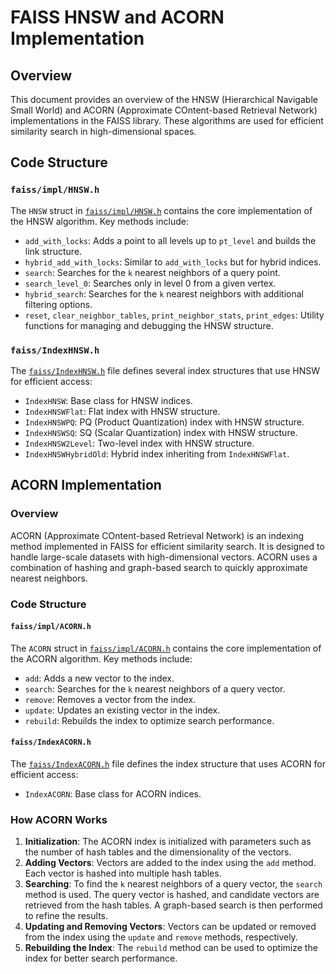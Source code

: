# FAISS HNSW and ACORN Implementation

## Overview

This document provides an overview of the HNSW (Hierarchical Navigable Small World) and ACORN (Approximate COntent-based Retrieval Network) implementations in the FAISS library. These algorithms are used for efficient similarity search in high-dimensional spaces.

## Code Structure

### `faiss/impl/HNSW.h`

The `HNSW` struct in [`faiss/impl/HNSW.h`](faiss/impl/HNSW.h) contains the core implementation of the HNSW algorithm. Key methods include:

- `add_with_locks`: Adds a point to all levels up to `pt_level` and builds the link structure.
- `hybrid_add_with_locks`: Similar to `add_with_locks` but for hybrid indices.
- `search`: Searches for the `k` nearest neighbors of a query point.
- `search_level_0`: Searches only in level 0 from a given vertex.
- `hybrid_search`: Searches for the `k` nearest neighbors with additional filtering options.
- `reset`, `clear_neighbor_tables`, `print_neighbor_stats`, `print_edges`: Utility functions for managing and debugging the HNSW structure.

### `faiss/IndexHNSW.h`

The [`faiss/IndexHNSW.h`](faiss/IndexHNSW.h) file defines several index structures that use HNSW for efficient access:

- `IndexHNSW`: Base class for HNSW indices.
- `IndexHNSWFlat`: Flat index with HNSW structure.
- `IndexHNSWPQ`: PQ (Product Quantization) index with HNSW structure.
- `IndexHNSWSQ`: SQ (Scalar Quantization) index with HNSW structure.
- `IndexHNSW2Level`: Two-level index with HNSW structure.
- `IndexHNSWHybridOld`: Hybrid index inheriting from `IndexHNSWFlat`.



## ACORN Implementation

### Overview

ACORN (Approximate COntent-based Retrieval Network) is an indexing method implemented in FAISS for efficient similarity search. It is designed to handle large-scale datasets with high-dimensional vectors. ACORN uses a combination of hashing and graph-based search to quickly approximate nearest neighbors.

### Code Structure

#### `faiss/impl/ACORN.h`

The `ACORN` struct in [`faiss/impl/ACORN.h`](faiss/impl/ACORN.h) contains the core implementation of the ACORN algorithm. Key methods include:

- `add`: Adds a new vector to the index.
- `search`: Searches for the `k` nearest neighbors of a query vector.
- `remove`: Removes a vector from the index.
- `update`: Updates an existing vector in the index.
- `rebuild`: Rebuilds the index to optimize search performance.

#### `faiss/IndexACORN.h`

The [`faiss/IndexACORN.h`](faiss/IndexACORN.h) file defines the index structure that uses ACORN for efficient access:

- `IndexACORN`: Base class for ACORN indices.


### How ACORN Works

1. **Initialization**: The ACORN index is initialized with parameters such as the number of hash tables and the dimensionality of the vectors.
2. **Adding Vectors**: Vectors are added to the index using the `add` method. Each vector is hashed into multiple hash tables.
3. **Searching**: To find the `k` nearest neighbors of a query vector, the `search` method is used. The query vector is hashed, and candidate vectors are retrieved from the hash tables. A graph-based search is then performed to refine the results.
4. **Updating and Removing Vectors**: Vectors can be updated or removed from the index using the `update` and `remove` methods, respectively.
5. **Rebuilding the Index**: The `rebuild` method can be used to optimize the index for better search performance.
